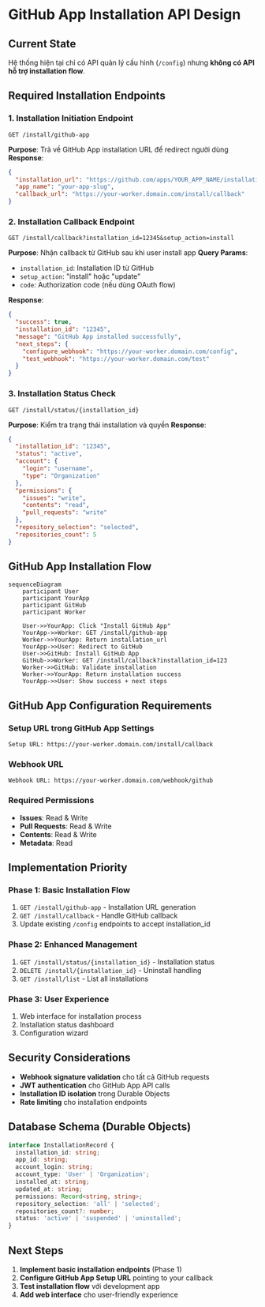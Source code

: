 # GitHub App Installation API Design

## Current State
Hệ thống hiện tại chỉ có API quản lý cấu hình (`/config`) nhưng **không có API hỗ trợ installation flow**.

## Required Installation Endpoints

### 1. **Installation Initiation Endpoint**
```
GET /install/github-app
```
**Purpose**: Trả về GitHub App installation URL để redirect người dùng
**Response**:
```json
{
  "installation_url": "https://github.com/apps/YOUR_APP_NAME/installations/new",
  "app_name": "your-app-slug",
  "callback_url": "https://your-worker.domain.com/install/callback"
}
```

### 2. **Installation Callback Endpoint** 
```
GET /install/callback?installation_id=12345&setup_action=install
```
**Purpose**: Nhận callback từ GitHub sau khi user install app
**Query Params**:
- `installation_id`: Installation ID từ GitHub
- `setup_action`: "install" hoặc "update"
- `code`: Authorization code (nếu dùng OAuth flow)

**Response**:
```json
{
  "success": true,
  "installation_id": "12345", 
  "message": "GitHub App installed successfully",
  "next_steps": {
    "configure_webhook": "https://your-worker.domain.com/config",
    "test_webhook": "https://your-worker.domain.com/test"
  }
}
```

### 3. **Installation Status Check**
```
GET /install/status/{installation_id}
```
**Purpose**: Kiểm tra trạng thái installation và quyền
**Response**:
```json
{
  "installation_id": "12345",
  "status": "active",
  "account": {
    "login": "username",
    "type": "Organization"
  },
  "permissions": {
    "issues": "write",
    "contents": "read",
    "pull_requests": "write"
  },
  "repository_selection": "selected",
  "repositories_count": 5
}
```

## GitHub App Installation Flow

```mermaid
sequenceDiagram
    participant User
    participant YourApp
    participant GitHub
    participant Worker

    User->>YourApp: Click "Install GitHub App"
    YourApp->>Worker: GET /install/github-app
    Worker->>YourApp: Return installation_url
    YourApp->>User: Redirect to GitHub
    User->>GitHub: Install GitHub App
    GitHub->>Worker: GET /install/callback?installation_id=123
    Worker->>GitHub: Validate installation
    Worker->>YourApp: Return installation success
    YourApp->>User: Show success + next steps
```

## GitHub App Configuration Requirements

### Setup URL trong GitHub App Settings
```
Setup URL: https://your-worker.domain.com/install/callback
```

### Webhook URL
```
Webhook URL: https://your-worker.domain.com/webhook/github
```

### Required Permissions
- **Issues**: Read & Write
- **Pull Requests**: Read & Write  
- **Contents**: Read & Write
- **Metadata**: Read

## Implementation Priority

### Phase 1: Basic Installation Flow
1. `GET /install/github-app` - Installation URL generation
2. `GET /install/callback` - Handle GitHub callback
3. Update existing `/config` endpoints to accept installation_id

### Phase 2: Enhanced Management  
1. `GET /install/status/{installation_id}` - Installation status
2. `DELETE /install/{installation_id}` - Uninstall handling
3. `GET /install/list` - List all installations

### Phase 3: User Experience
1. Web interface for installation process
2. Installation status dashboard
3. Configuration wizard

## Security Considerations

- **Webhook signature validation** cho tất cả GitHub requests
- **JWT authentication** cho GitHub App API calls
- **Installation ID isolation** trong Durable Objects
- **Rate limiting** cho installation endpoints

## Database Schema (Durable Objects)

```typescript
interface InstallationRecord {
  installation_id: string;
  app_id: string;
  account_login: string;
  account_type: 'User' | 'Organization';
  installed_at: string;
  updated_at: string;
  permissions: Record<string, string>;
  repository_selection: 'all' | 'selected';
  repositories_count?: number;
  status: 'active' | 'suspended' | 'uninstalled';
}
```

## Next Steps

1. **Implement basic installation endpoints** (Phase 1)
2. **Configure GitHub App Setup URL** pointing to your callback
3. **Test installation flow** với development app
4. **Add web interface** cho user-friendly experience
